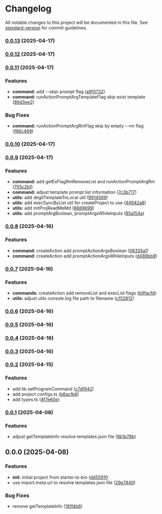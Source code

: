 # Changelog

All notable changes to this project will be documented in this file. See [standard-version](https://github.com/conventional-changelog/standard-version) for commit guidelines.

### [0.0.13](https://github.com/royfuwei/start-ts-by/compare/v0.0.12...v0.0.13) (2025-04-17)

### [0.0.12](https://github.com/royfuwei/start-ts-by/compare/v0.0.11...v0.0.12) (2025-04-17)

### [0.0.11](https://github.com/royfuwei/start-ts-by/compare/v0.0.10...v0.0.11) (2025-04-17)


### Features

* **command:** add --skip-prompt flag ([a9f0732](https://github.com/royfuwei/start-ts-by/commit/a9f073280ad496ccd1325fa6497a98d35e027288))
* **command:** runActionPromptArgTemplateFlag skip exist template ([89d3ee2](https://github.com/royfuwei/start-ts-by/commit/89d3ee2789f4ef46d8c2e13c3bb3963e91a49937))


### Bug Fixes

* **command:** runActionPromptArgRmFlag skip by empty --rm flag ([f96c469](https://github.com/royfuwei/start-ts-by/commit/f96c469a506627124a2a1a7bad8a9ff4fc2d850f))

### [0.0.10](https://github.com/royfuwei/start-ts-by/compare/v0.0.9...v0.0.10) (2025-04-17)

### [0.0.9](https://github.com/royfuwei/start-ts-by/compare/v0.0.8...v0.0.9) (2025-04-17)


### Features

* **command:** add getExFlagRmRemoveList and runActionPromptArgRm ([755c2bf](https://github.com/royfuwei/start-ts-by/commit/755c2bff9393c5080319b04095cf7c1096939d8b))
* **command:** adjust template prompt list information ([7c3b717](https://github.com/royfuwei/start-ts-by/commit/7c3b71701ec299749ad825529b407086a1e93332))
* **utils:** add degitTemplateToLocal util ([9914589](https://github.com/royfuwei/start-ts-by/commit/99145895e642d519b8181f81172b50ba1d9560ae))
* **utils:** add execSyncByList util for createProject to use ([44942a8](https://github.com/royfuwei/start-ts-by/commit/44942a83955218e7f953e2ced925d725e79dbd26))
* **utils:** add initProjReadMeMd ([6689699](https://github.com/royfuwei/start-ts-by/commit/668969973eeaa0767257327af41acb65e41b417a))
* **utils:** add promptArgBoolean, promptArgsWhileInputs ([85a154a](https://github.com/royfuwei/start-ts-by/commit/85a154a2658f7a048656d1ffb22712815a7f9a23))

### [0.0.8](https://github.com/royfuwei/start-ts-by/compare/v0.0.7...v0.0.8) (2025-04-16)


### Features

* **command:** createAction add promptActionArgsBoolean ([08335a1](https://github.com/royfuwei/start-ts-by/commit/08335a1996258e351fa86d9aa851a5c8dd81f79f))
* **command:** createAction add promptActionArgsWhileInputs ([d489bb9](https://github.com/royfuwei/start-ts-by/commit/d489bb9f8c55f32be4122981e96d8693e60a8fd8))

### [0.0.7](https://github.com/royfuwei/start-ts-by/compare/v0.0.6...v0.0.7) (2025-04-16)


### Features

* **commands:** createAction add removeList and execList flags ([b9facfd](https://github.com/royfuwei/start-ts-by/commit/b9facfd5fea6414e6e8e5e6a38973446ca9160b5))
* **utils:** adjust utils console.log file path to filename ([cf52812](https://github.com/royfuwei/start-ts-by/commit/cf528120d0d0a818073d609c22872fc407dac6c7))

### [0.0.6](https://github.com/royfuwei/start-ts-by/compare/v0.0.5...v0.0.6) (2025-04-16)

### [0.0.5](https://github.com/royfuwei/start-ts-by/compare/v0.0.4...v0.0.5) (2025-04-16)

### [0.0.4](https://github.com/royfuwei/start-ts-by/compare/v0.0.3...v0.0.4) (2025-04-16)

### [0.0.3](https://github.com/royfuwei/start-ts-by/compare/v0.0.2...v0.0.3) (2025-04-16)

### [0.0.2](https://github.com/royfuwei/start-ts-by/compare/v0.0.1...v0.0.2) (2025-04-15)


### Features

* add lib setProgramCommand ([c7df942](https://github.com/royfuwei/start-ts-by/commit/c7df9422df1159e5dd67ffa5cd60d278f394f3e2))
* add project configs.ts ([b6acfb6](https://github.com/royfuwei/start-ts-by/commit/b6acfb6f67b13f36f9bb8d5a1597456ef6509e2f))
* add types.ts ([4f7e60e](https://github.com/royfuwei/start-ts-by/commit/4f7e60e1f60498213fd814476b32e48f6210f9ee))

### [0.0.1](https://github.com/royfuwei/start-ts-by/compare/v0.0.0...v0.0.1) (2025-04-08)


### Features

* adjust getTemplateInfo resolve templates.json file ([9b1b78b](https://github.com/royfuwei/start-ts-by/commit/9b1b78b2cc87d938cc49fec7f3a2fc584d58e425))

## 0.0.0 (2025-04-08)


### Features

* **init:** initial project from starter-ts-bin ([dd5591f](https://github.com/royfuwei/start-ts-by/commit/dd5591fdee3dd47d2ac461355dc97f39943e0313))
* use import.meta.url to resolve templates.json file ([29e7440](https://github.com/royfuwei/start-ts-by/commit/29e7440a470197dcddd82979c2ea9296ce85c3a0))


### Bug Fixes

* remove getTemplateInfo ([181f4b6](https://github.com/royfuwei/start-ts-by/commit/181f4b6c9ff34c16d3952fc68572a365b5a497f9))

